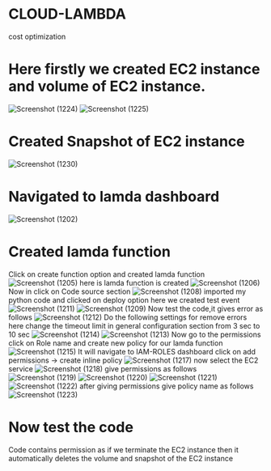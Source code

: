 # CLOUD-LAMBDA
cost optimization

# Here firstly we created EC2 instance and volume of EC2 instance.
![Screenshot (1224)](https://github.com/ShrutiGavali/CLOUD-LAMBDA/assets/122098190/801b72c9-7c7c-4cd2-adb3-c38c19556e7b)
![Screenshot (1225)](https://github.com/ShrutiGavali/CLOUD-LAMBDA/assets/122098190/7993b39d-4074-49dc-bbbc-a767249a011f)

# Created Snapshot of EC2 instance
![Screenshot (1230)](https://github.com/ShrutiGavali/CLOUD-LAMBDA/assets/122098190/98941fe0-087a-4bd5-8de5-2378dfee2b58)

# Navigated to lamda dashboard
![Screenshot (1202)](https://github.com/ShrutiGavali/CLOUD-LAMBDA/assets/122098190/fff98efc-9a99-4f1d-a4e2-cd04ac82fdf7)

# Created lamda function 
Click on create function option and created lamda function
![Screenshot (1205)](https://github.com/ShrutiGavali/CLOUD-LAMBDA/assets/122098190/24577278-897e-40dd-8919-e1aca3342a48)
here is lamda function is created
![Screenshot (1206)](https://github.com/ShrutiGavali/CLOUD-LAMBDA/assets/122098190/fa8534bf-8aa1-4378-ad55-54463dde5bee)
Now in click on Code source section
![Screenshot (1208)](https://github.com/ShrutiGavali/CLOUD-LAMBDA/assets/122098190/35a6a198-6a47-4626-8b96-97008d05cb84)
imported my python code and clicked on deploy option
  here we created test event
![Screenshot (1211)](https://github.com/ShrutiGavali/CLOUD-LAMBDA/assets/122098190/065c05b9-b98f-4aa7-9bf1-15849ea670de)
![Screenshot (1209)](https://github.com/ShrutiGavali/CLOUD-LAMBDA/assets/122098190/0d5c81aa-d997-473c-ba1f-909b31c3e53c)
Now test the code,it gives error as follows
![Screenshot (1212)](https://github.com/ShrutiGavali/CLOUD-LAMBDA/assets/122098190/1fcfed58-c4bf-4b40-b695-713434875a2b)
Do the following settings for remove errors
 here change the timeout limit in general configuration section from 3 sec to 10 sec
 ![Screenshot (1214)](https://github.com/ShrutiGavali/CLOUD-LAMBDA/assets/122098190/7f830620-391b-4a1a-806e-e2e3b28c0871)
 ![Screenshot (1213)](https://github.com/ShrutiGavali/CLOUD-LAMBDA/assets/122098190/c15891cf-9eaf-4335-8025-4962179a1004)
 Now go to the permissions
 click on Role name and create new policy for our lamda function
 ![Screenshot (1215)](https://github.com/ShrutiGavali/CLOUD-LAMBDA/assets/122098190/440ef70d-b973-48e5-aff4-39684f864836)
 It will navigate to IAM-ROLES dashboard 
 click on add permissions -> create inline policy
 ![Screenshot (1217)](https://github.com/ShrutiGavali/CLOUD-LAMBDA/assets/122098190/2b5f5f64-6671-4c71-a614-b29827c7f86f)
 now select the EC2 service
 ![Screenshot (1218)](https://github.com/ShrutiGavali/CLOUD-LAMBDA/assets/122098190/9ad13c58-d1e6-4b51-bd46-83d84280d131)
 give permissions as follows
 ![Screenshot (1219)](https://github.com/ShrutiGavali/CLOUD-LAMBDA/assets/122098190/a526c03e-ff8c-49c3-bc7e-7a4fc373849d)
 ![Screenshot (1220)](https://github.com/ShrutiGavali/CLOUD-LAMBDA/assets/122098190/3ab66acd-3a60-42ff-8fa2-7591b3f18ba9)
 ![Screenshot (1221)](https://github.com/ShrutiGavali/CLOUD-LAMBDA/assets/122098190/5b83b1d8-6cb8-4863-b686-420bf0e6eae0)
 ![Screenshot (1222)](https://github.com/ShrutiGavali/CLOUD-LAMBDA/assets/122098190/19d53ba5-9c76-40f9-9562-d04f6c280688)
 after giving permissions give policy name as follows
 ![Screenshot (1223)](https://github.com/ShrutiGavali/CLOUD-LAMBDA/assets/122098190/21e54556-1c98-4f5d-9d3a-18508b8924e5)
# Now test the code
  Code contains permission as if we terminate the EC2 instance then it automatically deletes the volume and snapshot of the EC2 instance
  







